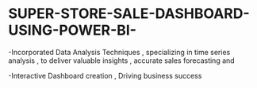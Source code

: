 # SUPER-STORE-SALE-DASHBOARD-USING-POWER-BI-

-Incorporated Data Analysis Techniques ,
specializing in time series analysis , to deliver
valuable insights , accurate sales forecasting and


-Interactive Dashboard creation , Driving business
success
